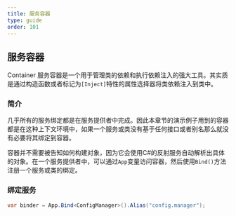 ```yaml
---
title: 服务容器
type: guide
order: 101
---
```


## 服务容器

Container 服务容器是一个用于管理类的依赖和执行依赖注入的强大工具。其实质是通过构造函数或者标记为`[Inject]`特性的属性选择器将类依赖注入到类中。

### 简介

几乎所有的服务绑定都是在服务提供者中完成。因此本章节的演示例子用到的容器都是在这种上下文环境中，如果一个服务或类没有基于任何接口或者别名那么就没有必要将其绑定到容器。

容器并不需要被告知如何构建对象，因为它会使用C#的反射服务自动解析出具体的对象。在一个服务提供者中，可以通过`App`变量访问容器，然后使用`Bind()`方法注册一个服务或类的绑定。

### 绑定服务

``` csharp
var binder = App.Bind<ConfigManager>().Alias("config.manager");
```



